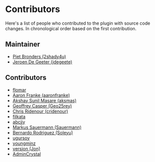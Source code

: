 # Contributors

Here's a list of people who contributed to the plugin with source code changes.
In chronological order based on the first contribution.

## Maintainer

- [Piet Bronders (2shady4u)](https://github.com/2shady4u)
- [Jeroen De Geeter (jdegeete)](https://github.com/jdegeete)

## Contributors

- [flomar](https://github.com/flomar)
- [Aaron Franke (aaronfranke)](https://github.com/aaronfranke)
- [Akshay Sunil Masare (aksmas)](https://github.com/aksmas)
- [Geoffrey Casper (Geo25rey)](https://github.com/Geo25rey)
- [Chris Ridenour (cridenour)](https://github.com/cridenour)
- [filkata](https://github.com/filkata)
- [abcjjy](https://github.com/abcjjy)
- [Markus Sauermann (Sauermann)](https://github.com/Sauermann)
- [Bernardo Rodriguez (Soleyu)](https://github.com/Soleyu)
- [ugursoy](https://github.com/ugursoy)
- [youngminz](https://github.com/youngminz)
- [versjon (Jon)](https://github.com/versjon)
- [AdminCrystal](https://github.com/AdminCrystal)